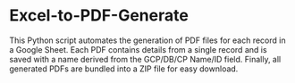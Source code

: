 # Excel-to-PDF-Generate
This Python script automates the generation of PDF files for each record in a Google Sheet. Each PDF contains details from a single record and is saved with a name derived from the GCP/DB/CP Name/ID field. Finally, all generated PDFs are bundled into a ZIP file for easy download.
